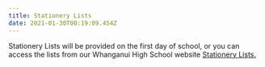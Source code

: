```yaml
---
title: Stationery Lists
date: 2021-01-30T00:19:09.454Z
---
```

Stationery Lists will be provided on the first day of school, or you can access the lists from our Whanganui High School website [Stationery Lists.](https://www.whanganuihigh.school.nz/info-for-parents/stationery-lists/)